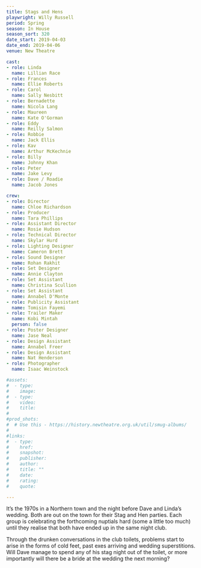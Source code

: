 ```yaml
---
title: Stags and Hens
playwright: Willy Russell
period: Spring
season: In House
season_sort: 320
date_start: 2019-04-03
date_end: 2019-04-06
venue: New Theatre

cast:
- role: Linda
  name: Lillian Race
- role: Frances
  name: Ellie Roberts
- role: Carol
  name: Sally Nesbitt
- role: Bernadette
  name: Nicola Lang
- role: Maureen
  name: Kate O'Gorman
- role: Eddy
  name: Reilly Salmon
- role: Robbie
  name: Jack Ellis
- role: Kav
  name: Arthur McKechnie
- role: Billy
  name: Johnny Khan
- role: Peter
  name: Jake Levy
- role: Dave / Roadie
  name: Jacob Jones

crew:
- role: Director
  name: Chloe Richardson
- role: Producer
  name: Tara Phillips
- role: Assistant Director
  name: Rosie Hudson
- role: Technical Director
  name: Skylar Hurd
- role: Lighting Designer
  name: Cameron Brett
- role: Sound Designer
  name: Rohan Rakhit
- role: Set Designer
  name: Annie Clayton
- role: Set Assistant
  name: Christina Scullion
- role: Set Assistant
  name: Annabel D'Monte
- role: Publicity Assistant
  name: Tomisin Fayemi
- role: Trailer Maker
  name: Kobi Mintah
  person: false
- role: Poster Designer
  name: Jase Neal
- role: Design Assistant
  name: Annabel Freer
- role: Design Assistant
  name: Nat Henderson
- role: Photographer
  name: Isaac Weinstock

#assets:
#  - type:
#    image:
#  - type:
#    video:
#    title:
#
#prod_shots:
#  # Use this - https://history.newtheatre.org.uk/util/smug-albums/
#
#links:
#  - type:
#    href:
#    snapshot:
#    publisher:
#    author:
#    title: ""
#    date:
#    rating:
#    quote:

---
```


It’s the 1970s in a Northern town and the night before Dave and Linda’s wedding. Both are out on the town for their Stag and Hen parties. Each group is celebrating the forthcoming nuptials hard (some a little too much) until they realise that both have ended up in the same night club.

Through the drunken conversations in the club toilets, problems start to arise in the forms of cold feet, past exes arriving and wedding superstitions. Will Dave manage to spend any of his stag night out of the toilet, or more importantly will there be a bride at the wedding the next morning?
